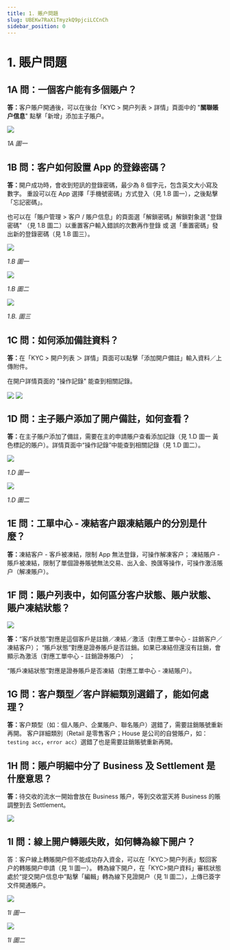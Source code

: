```yaml
---
title: 1. 賬户問題
slug: UBEKw7RaXiTmyzkQ9pjciLCCnCh
sidebar_position: 0
---
```



# 1. 賬户問題

## 1A 問：一個客户能有多個賬户？

<b>答：</b>客户賬户開通後，可以在後台「KYC &gt; 開户列表 &gt; 詳情」頁面中的 "<b>關聯賬户信息</b>" 點擊「新增」添加主子賬户。

<img src="/assets/AGQ5bJOwwoEGkLxqTrZcRXkknXL.png" src-width="2506" src-height="888" align="center"/>

<em>1A 圖一</em>

## 1B 問：客户如何設置 App 的登錄密碼？

<b>答：</b>開户成功時，會收到短訊的登錄密碼，最少為 8 個字元，包含英文大小寫及數字。
重設可以在 App 選擇「手機號密碼」方式登入（見 1.B 圖一），之後點擊「忘記密碼」。


也可以在「賬户管理 &gt; 客户 / 賬户信息」的頁面選「解鎖密碼」解鎖對象選 "登錄密碼"  （見 1.B 圖二）以重置客户輸入錯誤的次數再作登錄 或 選「重置密碼」發出新的登錄密碼（見 1.B 圖三）。

<img src="/assets/KaYObPgnpoGCA6xDKyWc2mjHnNc.png" src-width="651" src-height="1357" align="center"/>

<em>1.B 圖一</em>

<img src="/assets/SUOVbpwumodNTUxx950cQifAnE2.png" src-width="2504" src-height="1222" align="center"/>

<em>1.B 圖二</em>

<img src="/assets/Q7Mcbx59toSH5RxbXmJcGgYPn6g.png" src-width="2162" src-height="982" align="center"/>

<em>1.B. 圖三</em>

## 1C 問：如何添加備註資料？

<b>答：</b>在「KYC &gt; 開户列表 ＞ 詳情」頁面可以點擊「添加開户備註」輸入資料／上傳附件。

在開户詳情頁面的 "操作記錄" 能查到相關記錄。

<img src="/assets/WWQibU6w8o4OEoxn4cHc9chKnOg.png" src-width="2490" src-height="1435" align="center"/>

<img src="/assets/BGyibRGYcocJZrxIKYVckSC1nHg.png" src-width="2650" src-height="1386" align="center"/>

## 1D 問：主子賬户添加了開户備註，如何查看？

<b>答：</b>在主子賬户添加了備註，需要在主的申請賬户查看添加記錄（見 1.D 圖一 黃色標記的賬户）。詳情頁面中“操作記錄”中能查到相關記錄（見 1.D 圖二）。

<img src="/assets/U1vMb6p1UoVkSexVsSfceueynMh.png" src-width="2508" src-height="1326" align="center"/>

<em>1.D 圖一</em>

<img src="/assets/StiEbid5xoyLLmxAKt6cgI9on0f.png" src-width="2482" src-height="1416" align="center"/>

<em>1.D 圖二</em>

## 1E 問：工單中心 - 凍結客户跟凍結賬户的分別是什麼？

<b>答：</b>凍結客户 - 客戶被凍結，限制 App 無法登錄，可操作解凍客户；
凍結賬户 - 賬戶被凍結，限制了單個證券賬號無法交易、出入金、換匯等操作，可操作激活賬户（解凍賬户）。

## 1F 問：賬户列表中，如何區分客户狀態、賬户狀態、賬户凍結狀態？

<img src="/assets/Hw6pbqCMKo1CK5xMLszcEAbjnxb.png" src-width="2567" src-height="493" align="center"/>

<b>答：</b>“客戶狀態”對應是這個客戶是註銷／凍結／激活（對應工單中心 - 註銷客户／凍結客户）；
“賬戶狀態”對應是證券賬戶是否註銷。如果已凍結但還沒有註銷，會顯示為激活（對應工單中心 - 註銷證券賬户） ；

“賬戶凍結狀態”對應是證券賬戶是否凍結（對應工單中心 - 凍結賬户）。

## 1G 問：客户類型／客户詳細類別選錯了，能如何處理？

<b>答：</b>客户類型（如：個人賬户、企業賬户、聯名賬户）選錯了，需要註銷賬號重新再開。
客户詳細類別（Retail 是零售客户；House 是公司的自營賬户，如：`testing acc`，`error acc`）選錯了也是需要註銷賬號重新再開。

## 1H 問：賬户明細中分了 Business 及  Settlement 是什麼意思？

<b>答：</b>待交收的流水一開始會放在 Business 賬户，等到交收當天將 Business 的賬調整到去 Settlement。

<img src="/assets/YHYSbKpFsoqicGx6wC3cy67ynoe.png" src-width="2852" src-height="500" align="center"/>

## 1I 問：線上開户轉賬失敗，如何轉為線下開户？

答：客户線上轉賬開户但不能成功存入資金，可以在「KYC＞開户列表」駁回客户的轉賬開户申請（見 1I 圖一）。
轉為線下開户，在「KYC&gt;開户資料」審核狀態處於“提交開户信息中”點擊「編輯」轉為線下見證開户（見 1I 圖二），上傳已簽字文件開通賬户。

<img src="/assets/LYB6bTN5ko8MOCxWcLScvJocn4b.png" src-width="2728" src-height="1280" align="center"/>

<em>1I 圖一</em>

<img src="/assets/Ui2pb2OsoofDECx7XjFcIiUZnph.png" src-width="2732" src-height="1280" align="center"/>

<em>1I 圖二</em>

